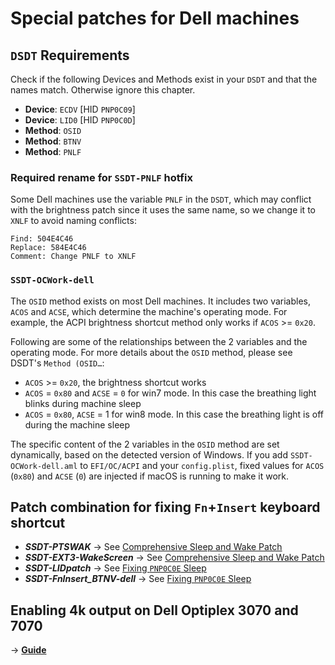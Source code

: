 # Special patches for Dell machines

## `DSDT` Requirements
Check if the following Devices and Methods exist in your `DSDT` and that the names match. Otherwise ignore this chapter.

  - **Device**: `ECDV` [HID `PNP0C09`]
  - **Device**: `LID0` [HID `PNP0C0D`]
  - **Method**: `OSID`
  - **Method**: `BTNV`
  - **Method**: `PNLF`

### Required rename for `SSDT-PNLF` hotfix
Some Dell machines use the variable `PNLF` in the `DSDT`, which may conflict with the brightness patch since it uses the same name, so we change it to `XNLF` to avoid naming conflicts:

```text
Find: 504E4C46
Replace: 584E4C46
Comment: Change PNLF to XNLF
```
### `SSDT-OCWork-dell`

The `OSID` method exists on most Dell machines. It includes two variables, `ACOS` and `ACSE`, which determine the machine's operating mode. For example, the ACPI brightness shortcut method only works if `ACOS` >= `0x20`. 

Following are some of the relationships between the 2 variables and the operating mode. For more details about the `OSID` method, please see DSDT's `Method (OSID…`:

- `ACOS` >= `0x20`, the brightness shortcut works
- `ACOS` = `0x80` and `ACSE` = `0` for win7 mode. In this case the breathing light blinks during machine sleep
- `ACOS` = `0x80`, `ACSE` = 1 for win8 mode. In this case the breathing light is off during the machine sleep

The specific content of the 2 variables in the `OSID` method are set dynamically, based on the detected version of Windows. If you add `SSDT-OCWork-dell.aml` to `EFI/OC/ACPI` and your `config.plist`, fixed values for `ACOS` (`0x80`) and `ACSE`  (`0`) are injected if macOS is running to make it work.

## Patch combination for fixing `Fn`+`Insert` keyboard shortcut

- ***SSDT-PTSWAK*** &rarr; See [Comprehensive Sleep and Wake Patch](https://github.com/5T33Z0/OC-Little-Translated/tree/main/04_Fixing_Sleep_and_Wake_Issues/PTSWAK_Sleep_and_Wake_Fix)
- ***SSDT-EXT3-WakeScreen*** &rarr; See [Comprehensive Sleep and Wake Patch](https://github.com/5T33Z0/OC-Little-Translated/tree/main/04_Fixing_Sleep_and_Wake_Issues/PTSWAK_Sleep_and_Wake_Fix)
- ***SSDT-LIDpatch*** &rarr; See [Fixing `PNP0C0E` Sleep](https://github.com/5T33Z0/OC-Little-Translated/tree/main/04_Fixing_Sleep_and_Wake_Issues/PNP0C0E_Sleep_Correction_Method)
- ***SSDT-FnInsert_BTNV-dell*** &rarr; See [Fixing `PNP0C0E` Sleep](https://github.com/5T33Z0/OC-Little-Translated/tree/main/04_Fixing_Sleep_and_Wake_Issues/PNP0C0E_Sleep_Correction_Method)

## Enabling 4k output on Dell Optiplex 3070 and 7070
&rarr; [**Guide**](https://github.com/5T33Z0/OC-Little-Translated/blob/main/05_Laptop-specific_Patches/Brand-specific_Patches/Dell_Special_Patch/Enable_4k_Dell_Optiplex.md)